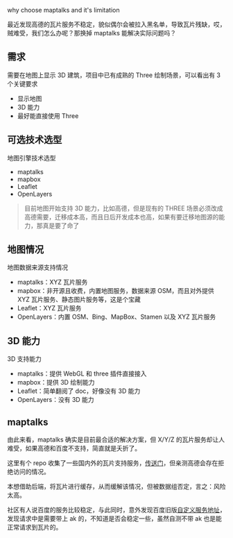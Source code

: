 why choose maptalks and it's limitation

最近发现高德的瓦片服务不稳定，貌似偶尔会被拉入黑名单，导致瓦片残缺，哎，贼难受，我们怎么办呢？那换掉 maptalks 能解决实际问题吗？

<!-- more -->

## 需求
需要在地图上显示 3D 建筑，项目中已有成熟的 Three 绘制场景，可以看出有 3 个关键要求
* 显示地图
* 3D 能力
* 最好能直接使用 Three

## 可选技术选型
地图引擎技术选型
* maptalks
* mapbox
* Leaflet
* OpenLayers

> 目前地图开始支持 3D 能力，比如高德，但是现有的 THREE 场景必须改成高德需要，迁移成本高，而且日后开发成本也高，如果有要迁移地图源的能力，那真是要了命了

## 地图情况
地图数据来源支持情况
* maptalks：XYZ 瓦片服务
* mapbox：非开源且收费，内置地图服务，数据来源 OSM，而且对外提供 XYZ 瓦片服务、静态图片服务等，这是个宝藏
* Leaflet：XYZ 瓦片服务
* OpenLayers：内置 OSM、Bing、MapBox、Stamen 以及 XYZ 瓦片服务

## 3D 能力
3D 支持能力
* maptalks：提供 WebGL 和 three 插件直接接入
* mapbox：提供 3D 绘制能力
* Leaflet：简单翻阅了 doc，好像没有 3D 能力
* OpenLayers：没有 3D 能力

## maptalks
由此来看，maptalks 确实是目前最合适的解决方案，但 X/Y/Z 的瓦片服务却让人难受，如果高德和百度不支持，简直就是夭折了。

这里有个 repo 收集了一些国内外的瓦片支持服务，[传送门](https://github.com/maptalks/raster-collection)，但亲测高德会存在拒绝访问的情况。

本想借助后端，将瓦片进行缓存，从而缓解该情况，但被数据组否定，言之：风险太高。

社区有人说百度的服务比较稳定，与此同时，意外发现百度旧版[自定义服务地址](https://developer.baidu.com/map/custom/)，发现请求中是需要带上 ak 的，不知道是否会稳定一些，虽然自测不带 ak 也是能正常请求到瓦片的。
